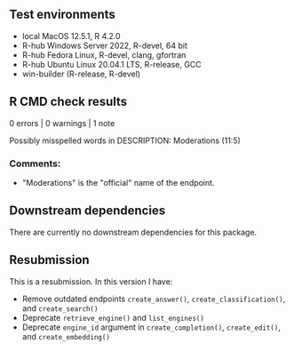 ## Test environments

* local MacOS 12.5.1, R 4.2.0
* R-hub Windows Server 2022, R-devel, 64 bit
* R-hub Fedora Linux, R-devel, clang, gfortran
* R-hub Ubuntu Linux 20.04.1 LTS, R-release, GCC
* win-builder (R-release, R-devel)

## R CMD check results

0 errors | 0 warnings | 1 note

Possibly misspelled words in DESCRIPTION: Moderations (11:5)

### Comments:    
    
* "Moderations" is the "official" name of the endpoint.

## Downstream dependencies

There are currently no downstream dependencies for this package.

## Resubmission

This is a resubmission. In this version I have:

* Remove outdated endpoints `create_answer()`, `create_classification()`, and `create_search()`
* Deprecate `retrieve_engine()` and `list_engines()`
* Deprecate `engine_id` argument in `create_completion()`, `create_edit()`, and `create_embedding()`
